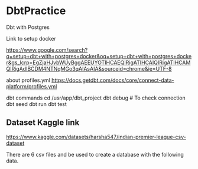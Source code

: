 # DbtPractice
Dbt with Postgres

Link to setup docker

https://www.google.com/search?q=setup+dbt+with+postgres+docker&oq=setup+dbt+with+postgres+docker&gs_lcrp=EgZjaHJvbWUyBggAEEUYOTIHCAEQIRigATIHCAIQIRigATIHCAMQIRigAdIBCDM4NTNqMGo3qAIAsAIA&sourceid=chrome&ie=UTF-8


about profiles.yml
https://docs.getdbt.com/docs/core/connect-data-platform/profiles.yml


dbt commands 
cd /usr/app/dbt_project
dbt debug # To check connection
dbt seed
dbt run
dbt test


## Dataset Kaggle link

https://www.kaggle.com/datasets/harsha547/indian-premier-league-csv-dataset


There are 6 csv files and be used to create a database with the following data.